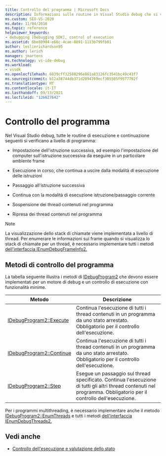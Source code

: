 ```yaml
---
title: Controllo del programma | Microsoft Docs
description: Informazioni sulle routine in Visual Studio debug che si verificano a livello di programma, ad esempio l'esecuzione, l'esecuzione di istruzioni, la continuazione e la sospensione/ripresa di thread.
ms.custom: SEO-VS-2020
ms.date: 11/04/2016
ms.topic: reference
helpviewer_keywords:
- debugging [Debugging SDK], control of execution
ms.assetid: 6be80904-e66c-4cae-8891-1113b799fb01
author: leslierichardson95
ms.author: lerich
manager: jmartens
ms.technology: vs-ide-debug
ms.workload:
- vssdk
ms.openlocfilehash: 6039cff32588296e861a83126fc3541bc49c43f7
ms.sourcegitcommit: b12a38744db371d2894769ecf305585f9577792f
ms.translationtype: MT
ms.contentlocale: it-IT
ms.lasthandoff: 09/13/2021
ms.locfileid: "126627642"
---
```

# <a name="program-control"></a>Controllo del programma
Nel Visual Studio debug, tutte le routine di esecuzione e continuazione seguenti si verificano a livello di programma:

- Impostazione dell'istruzione successiva, ad esempio l'impostazione del computer sull'istruzione successiva da eseguire in un particolare ambiente frame

- Esecuzione in corso, che continua a uscire dalla modalità di esecuzione delle istruzioni

- Passaggio all'istruzione successiva

- Continua con la modalità di esecuzione istruzione/passaggio corrente

- Sospensione dei thread contenuti nel programma

- Ripresa dei thread contenuti nel programma

> [!NOTE]
> La visualizzazione dello stack di chiamate viene implementata a livello di thread. Per enumerare le informazioni sui frame quando si visualizza lo stack di chiamate per un thread, è necessario implementare tutti i metodi [dell'interfaccia IEnumDebugFrameInfo2.](../../extensibility/debugger/reference/ienumdebugframeinfo2.md)

## <a name="methods-of-program-control"></a>Metodi di controllo del programma
 La tabella seguente illustra i metodi di [IDebugProgram2](../../extensibility/debugger/reference/idebugprogram2.md) che devono essere implementati per un motore di debug e un controllo di esecuzione con funzionalità minime.

|Metodo|Descrizione|
|------------|-----------------|
|[IDebugProgram2::Execute](../../extensibility/debugger/reference/idebugprogram2-execute.md)|Continua l'esecuzione di tutti i thread contenuti in un programma da uno stato arrestato. Obbligatorio per il controllo dell'esecuzione.|
|[IDebugProgram2::Continue](../../extensibility/debugger/reference/idebugprogram2-continue.md)|Continua l'esecuzione di tutti i thread contenuti in un programma da uno stato arrestato. Obbligatorio per il controllo dell'esecuzione.|
|[IDebugProgram2::Step](../../extensibility/debugger/reference/idebugprogram2-step.md)|Esegue un passaggio sul thread specificato. Continua l'esecuzione di tutti gli altri thread contenuti nel programma. Obbligatorio per il controllo dell'esecuzione.|

 Per i programmi multithreading, è necessario implementare anche il metodo [IDebugProgram2::EnumThreads](../../extensibility/debugger/reference/idebugprogram2-enumthreads.md) e tutti i metodi [dell'interfaccia IEnumDebugThreads2.](../../extensibility/debugger/reference/ienumdebugthreads2.md)

## <a name="see-also"></a>Vedi anche
- [Controllo dell'esecuzione e valutazione dello stato](../../extensibility/debugger/execution-control-and-state-evaluation.md)
